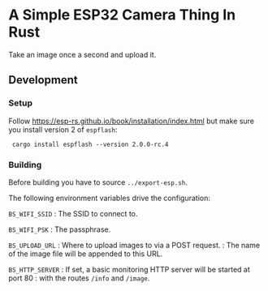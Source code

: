 # A Simple ESP32 Camera Thing In Rust

Take an image once a second and upload it.

## Development

### Setup

Follow https://esp-rs.github.io/book/installation/index.html but make
sure you install version 2 of `espflash`:

     cargo install espflash --version 2.0.0-rc.4

### Building

Before building you have to source `../export-esp.sh`.

The following environment variables drive the configuration:

`BS_WIFI_SSID`
: The SSID to connect to.

`BS_WIFI_PSK`
: The passphrase.

`BS_UPLOAD_URL`
: Where to upload images to via a POST request. 
: The name of the image file will be appended to this URL.

`BS_HTTP_SERVER`
: If set, a basic monitoring HTTP server will be started at port 80
: with the routes `/info` and `/image`.
